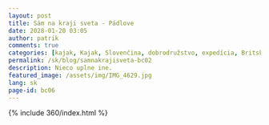 ```yaml
---
layout: post
title: Sám na kraji sveta - Pádlove
date: 2028-01-20 03:05
author: patrik
comments: true
categories: [kajak, Kajak, Slovenčina, dobrodružstvo, expedícia, Britská Kolumbia, Kanada, medveď, tuleň, veľryba, outdoor]
permalink: /sk/blog/samnakrajisveta-bc02
description: Nieco uplne ine. 
featured_image: /assets/img/IMG_4629.jpg
lang: sk
page-id: bc06
---
```

{% include 360/index.html %}

&nbsp;
<!-- the viewer container must have a defined size -->
<div id="viewer5" style="width: 100%; height: 50vh;">
<script>
	    const viewer5 = new PhotoSphereViewer.Viewer({
		            container: document.querySelector('#viewer5'),
		            panorama: '/assets/360/inside_tent_rain.jpg',
					caption: 'Interaktívna 360° fotografia: Camp 3',
					plugins: [PhotoSphereViewer.GyroscopePlugin],
					navbar: [
        'zoom',
        'move',
        'caption',
        'fullscreen',
    ],
		        });
</script>
</div>

&nbsp;
<!-- the viewer container must have a defined size -->
<div id="viewer6" style="width: 100%; height: 50vh;">
<script>
	    const viewer6 = new PhotoSphereViewer.Viewer({
		            container: document.querySelector('#viewer6'),
		            panorama: '/assets/360/day1_2.jpg',
					caption: 'Interaktívna 360° fotografia: Camp 3',
					plugins: [PhotoSphereViewer.GyroscopePlugin],
					navbar: [
        'zoom',
        'move',
        'caption',
        'fullscreen',
    ],
		        });
</script>
</div>

**TIP:** Kliknutím na symbol obdĺžnika vpravo hore sa mapa otvorí v novej záložke. Potom tri bodky a ***Zobraz mapu v Google Earth***. Získaš trojrozmernú mapu s textúrami tvorenými leteckými snímkami pre dokonalú predstavu o prostredí.   

<iframe width="560" height="315" src="https://www.youtube.com/embed/LF6X9zr471s?si=Er8dUu4zYhdvv1lY" title="NIeco one" frameborder="0" allow="accelerometer; autoplay; clipboard-write; encrypted-media; gyroscope; picture-in-picture" allowfullscreen></iframe>
Na kraji sveta. Kapitola 2.

**Mapa (GPS záznam expedície)**  
<iframe src="https://www.google.com/maps/d/u/0/embed?mid=16h2A5ndasWohkX-MmAQaYSfJKVbMR0s&ehbc=2E312F" width="100%" height="480"></iframe>

{% include share_on_facebook_sk.md %}

---

{% include bc_blogpost_serie_footer.md %}